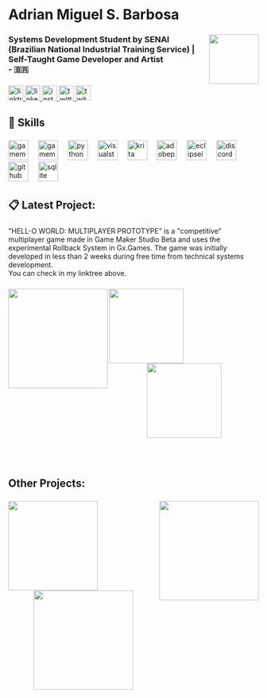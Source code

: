 <h1 align="left">Adrian Miguel S. Barbosa</h1>

###

<img align="right" height="100" src="https://i.postimg.cc/3xM0zFDj/Sharpgear-Group-Logo.png"  />

###

<h3 align="left">Systems Development Student by SENAI (Brazilian National Industrial Training Service) |  <br>Self-Taught Game Developer and Artist<br> - 🇧🇷</h3>

###

<div align="left">
  <a href="https://linktr.ee/4driN" target="_blank">
    <img src="https://img.shields.io/static/v1?message=Linktree&logo=linktree&label=&color=1de9b6&logoColor=white&labelColor=&style=for-the-badge" height="30" alt="linktree logo"  />
  </a>
  <a href="https://www.linkedin.com/in/adrian-m-barbosa-b84b06271/" target="_blank">
    <img src="https://img.shields.io/static/v1?message=LinkedIn&logo=linkedin&label=&color=0077B5&logoColor=white&labelColor=&style=for-the-badge" height="30" alt="linkedin logo"  />
  </a>
  <a href="https://www.instagram.com/4drianbarbos4" target="_blank">
    <img src="https://img.shields.io/static/v1?message=Instagram&logo=instagram&label=&color=E4405F&logoColor=white&labelColor=&style=for-the-badge" height="30" alt="instagram logo"  />
  </a>
  <a href="https://x.com/4drianbarbos4" target="_blank">
    <img src="https://img.shields.io/static/v1?message=Twitter&logo=twitter&label=&color=1DA1F2&logoColor=white&labelColor=&style=for-the-badge" height="30" alt="twitter logo"  />
  </a>
  <a href="https://www.twitch.tv/adrin_00" target="_blank">
    <img src="https://img.shields.io/static/v1?message=Twitch&logo=twitch&label=&color=9146FF&logoColor=white&labelColor=&style=for-the-badge" height="30" alt="twitch logo"  />
  </a>
</div>

###

<h2 align="left">🦾 Skills</h2>

###

<div align="left">
  <img src="https://i.postimg.cc/rmB6Ldy0/gmlogo.png" height="40" alt="gamemakerstudio logo"  />
  <img width="12" />
  <img src="https://i.postimg.cc/Xqf025G8/gmbetalogo.png" height="40" alt="gamemakerstudiobeta logo"  />
  <img width="12" />
  <img src="https://cdn.jsdelivr.net/gh/devicons/devicon/icons/python/python-original.svg" height="40" alt="python logo"  />
  <img width="12" />
  <img src="https://cdn.jsdelivr.net/gh/devicons/devicon/icons/visualstudio/visualstudio-plain.svg" height="40" alt="visualstudio logo"  />
  <img width="12" />
  <img src="https://i.postimg.cc/v8fM8JqV/kritaicon.png" height="40" alt="krita logo"  />
  <img width="12" />
  <img src="https://skillicons.dev/icons?i=ps" height="40" alt="adobephotoshop logo"  />
  <img width="12" />
  <img src="https://cdn.simpleicons.org/eclipseide/2C2255" height="40" alt="eclipseide logo"  />
  <img width="12" />
  <img src="https://cdn.simpleicons.org/discord/5865F2" height="40" alt="discord logo"  />
  <img width="12" />
  <img src="https://skillicons.dev/icons?i=github" height="40" alt="github logo"  />
  <img width="12" />
  <img src="https://skillicons.dev/icons?i=sqlite" height="40" alt="sqlite logo"  />
</div>

<h2 align="left">📋 Latest Project:</h2>

###

<p align="left">"HELL-O WORLD: MULTIPLAYER PROTOTYPE" is a "competitive" multiplayer game made in Game Maker Studio Beta and uses the experimental Rollback System in Gx.Games. The game was initially developed in less than 2 weeks during free time from technical systems development.<br>You can check in my linktree above.</p>

###

<img align="left" height="200" src="https://i.postimg.cc/yNRqWbCk/HELL-O-WORLD-ICON.png"  />

###

<img align="left" height="150" src="https://i.postimg.cc/mkrjPf3G/image.png"  />

###

<div align="center">
  <img height="150" src="https://i.postimg.cc/zXnRZPYz/H0W-imgs.gif"  />
</div>

###

<br clear="both">

<h1 align="left"></h1>

###

<h2 align="left">Other Projects:</h2>

###

<img align="left" height="180" src="https://i.postimg.cc/3xM0zFDj/Sharpgear-Group-Logo.png"  />

###

<img align="right" height="200" src="https://i.postimg.cc/j56G4n5T/dt.webp"  />

###

<div align="center">
  <img height="200" src="https://i.postimg.cc/vBRszdtr/snl-png.png"  />
</div>

###
